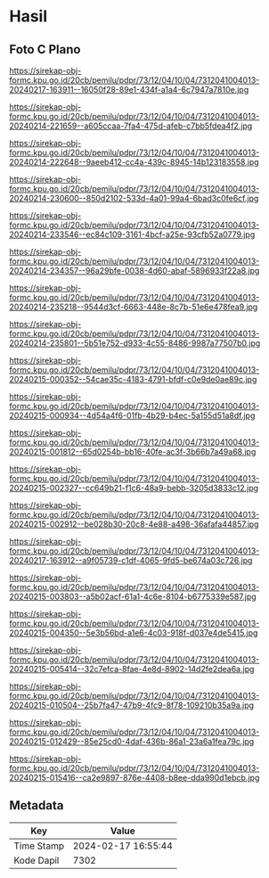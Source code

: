 # Hasil

## Foto C Plano

https://sirekap-obj-formc.kpu.go.id/20cb/pemilu/pdpr/73/12/04/10/04/7312041004013-20240217-163911--16050f28-89e1-434f-a1a4-6c7947a7810e.jpg

https://sirekap-obj-formc.kpu.go.id/20cb/pemilu/pdpr/73/12/04/10/04/7312041004013-20240214-221659--a605ccaa-7fa4-475d-afeb-c7bb5fdea4f2.jpg

https://sirekap-obj-formc.kpu.go.id/20cb/pemilu/pdpr/73/12/04/10/04/7312041004013-20240214-222648--9aeeb412-cc4a-439c-8945-14b123183558.jpg

https://sirekap-obj-formc.kpu.go.id/20cb/pemilu/pdpr/73/12/04/10/04/7312041004013-20240214-230600--850d2102-533d-4a01-99a4-6bad3c0fe6cf.jpg

https://sirekap-obj-formc.kpu.go.id/20cb/pemilu/pdpr/73/12/04/10/04/7312041004013-20240214-233546--ec84c109-3161-4bcf-a25e-93cfb52a0779.jpg

https://sirekap-obj-formc.kpu.go.id/20cb/pemilu/pdpr/73/12/04/10/04/7312041004013-20240214-234357--96a29bfe-0038-4d60-abaf-5896933f22a8.jpg

https://sirekap-obj-formc.kpu.go.id/20cb/pemilu/pdpr/73/12/04/10/04/7312041004013-20240214-235218--9544d3cf-6663-448e-8c7b-51e6e478fea9.jpg

https://sirekap-obj-formc.kpu.go.id/20cb/pemilu/pdpr/73/12/04/10/04/7312041004013-20240214-235801--5b51e752-d933-4c55-8486-9987a77507b0.jpg

https://sirekap-obj-formc.kpu.go.id/20cb/pemilu/pdpr/73/12/04/10/04/7312041004013-20240215-000352--54cae35c-4183-4791-bfdf-c0e9de0ae89c.jpg

https://sirekap-obj-formc.kpu.go.id/20cb/pemilu/pdpr/73/12/04/10/04/7312041004013-20240215-000934--4d54a4f6-01fb-4b29-b4ec-5a155d51a8df.jpg

https://sirekap-obj-formc.kpu.go.id/20cb/pemilu/pdpr/73/12/04/10/04/7312041004013-20240215-001812--65d0254b-bb16-40fe-ac3f-3b66b7a49a68.jpg

https://sirekap-obj-formc.kpu.go.id/20cb/pemilu/pdpr/73/12/04/10/04/7312041004013-20240215-002327--cc649b21-f1c6-48a9-bebb-3205d3833c12.jpg

https://sirekap-obj-formc.kpu.go.id/20cb/pemilu/pdpr/73/12/04/10/04/7312041004013-20240215-002912--be028b30-20c8-4e88-a498-36afafa44857.jpg

https://sirekap-obj-formc.kpu.go.id/20cb/pemilu/pdpr/73/12/04/10/04/7312041004013-20240217-163912--a9f05739-c1df-4065-9fd5-be674a03c726.jpg

https://sirekap-obj-formc.kpu.go.id/20cb/pemilu/pdpr/73/12/04/10/04/7312041004013-20240215-003803--a5b02acf-61a1-4c6e-8104-b6775339e587.jpg

https://sirekap-obj-formc.kpu.go.id/20cb/pemilu/pdpr/73/12/04/10/04/7312041004013-20240215-004350--5e3b56bd-a1e6-4c03-918f-d037e4de5415.jpg

https://sirekap-obj-formc.kpu.go.id/20cb/pemilu/pdpr/73/12/04/10/04/7312041004013-20240215-005414--32c7efca-8fae-4e8d-8902-14d2fe2dea6a.jpg

https://sirekap-obj-formc.kpu.go.id/20cb/pemilu/pdpr/73/12/04/10/04/7312041004013-20240215-010504--25b7fa47-47b9-4fc9-8f78-109210b35a9a.jpg

https://sirekap-obj-formc.kpu.go.id/20cb/pemilu/pdpr/73/12/04/10/04/7312041004013-20240215-012429--85e25cd0-4daf-436b-86a1-23a6a1fea79c.jpg

https://sirekap-obj-formc.kpu.go.id/20cb/pemilu/pdpr/73/12/04/10/04/7312041004013-20240215-015416--ca2e9897-876e-4408-b8ee-dda990d1ebcb.jpg


## Metadata

| Key        | Value               |
| ---------- | ------------------- |
| Time Stamp | 2024-02-17 16:55:44 |
| Kode Dapil | 7302                |



